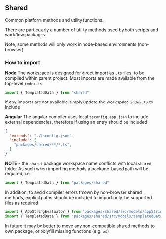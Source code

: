 ## Shared

Common platform methods and utility functions.

There are particularly a number of utility methods used by both scripts and workflow packages

Note, some methods will only work in node-based environments (non-browser)

### How to import

**Node**
The workspace is designed for direct import as `.ts` files, to be compiled within parent project. Most imports are made available from the top-level `index.ts`
```ts
import { TemplatedData } from "shared"
```
If any imports are not available simply update the workspace `index.ts` to include

**Angular**
The angular compiler uses local `tsconfig.app.json` to include external dependencies, therefore if using an entry should be included

```json
{
  "extends": "./tsconfig.json",
  "include": [
    "packages/shared/**/*.ts",
  ]
}
```

**NOTE** - the `shared` package workspace name conflicts with local `shared` folder
As such when importing methods a package-based path will be required, i.e

```ts
import { TemplatedData } from "packages/shared"
```

In addition, to avoid compiler errors thrown by non-browser shared methods, explicit paths should be included to import only the supported files as required

```ts
import { AppStringEvaluator } from "packages/shared/src/models/appStringEvaluator/appStringEvaluator";
import { TemplatedData } from "packages/shared/src/models/templatedData/templatedData";
```

In future it may be better to move any non-compatible shared methods to own package, or polyfill missing functions (e.g. `os`)
